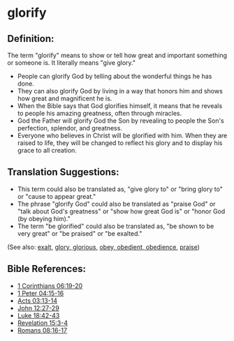 # glorify #

## Definition: ##

The term "glorify" means to show or tell how great and important something or someone is. It literally means "give glory."

* People can glorify God by telling about the wonderful things he has done.
* They can also glorify God by living in a way that honors him and shows how great and magnificent he is.
* When the Bible says that God glorifies himself, it means that he reveals to people his amazing greatness, often through miracles.
* God the Father will glorify God the Son by revealing to people the Son's perfection, splendor, and greatness.
* Everyone who believes in Christ will be glorified with him. When they are raised to life, they will be changed to reflect his glory and to display his grace to all creation.

## Translation Suggestions: ##

* This term could also be translated as, "give glory to" or "bring glory to" or "cause to appear great."
* The phrase "glorify God" could also be translated as "praise God" or "talk about God's greatness" or "show how great God is" or "honor God (by obeying him)."
* The term "be glorified" could also be translated as, "be shown to be very great" or "be praised" or "be exalted."

(See also: [exalt](../kt/exalt.md), [glory, glorious](../kt/glory.md), [obey, obedient, obedience](../other/obey.md), [praise](../other/praise.md))

## Bible References: ##

* [1 Corinthians 06:19-20](https://door43.org/en/bible/notes/1co/06/19)
* [1 Peter 04:15-16](https://door43.org/en/bible/notes/1pe/04/15)
* [Acts 03:13-14](https://door43.org/en/bible/notes/act/03/13)
* [John 12:27-29](https://door43.org/en/bible/notes/jhn/12/27)
* [Luke 18:42-43](https://door43.org/en/bible/notes/luk/18/42)
* [Revelation 15:3-4](https://door43.org/en/bible/notes/rev/15/03)
* [Romans 08:16-17](https://door43.org/en/bible/notes/rom/08/16)

